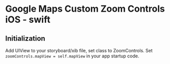 # Google Maps Custom Zoom Controls iOS - swift

## Initialization

Add UIView to your storyboard/xib file, set class to ZoomControls.
Set ```zoomControls.mapView = self.mapView``` in your app startup code.
